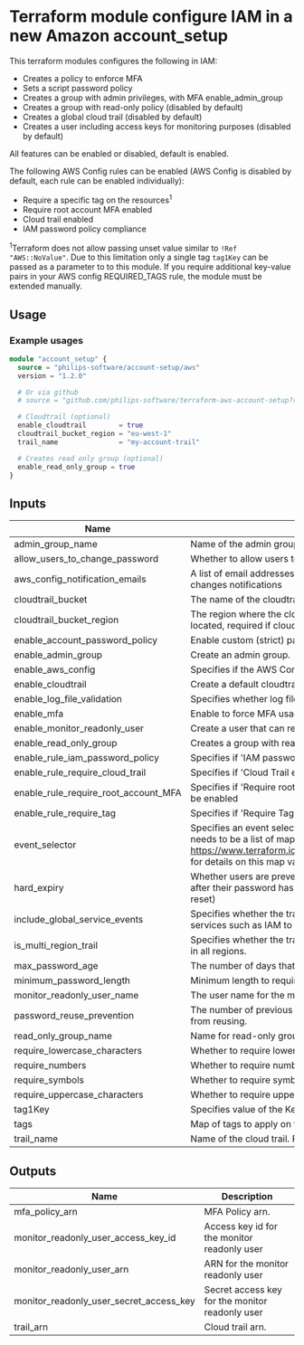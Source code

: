 # Terraform module configure IAM in a new Amazon account_setup

This terraform modules configures the following in IAM:

- Creates a policy to enforce MFA
- Sets a script password policy
- Creates a group with admin privileges, with MFA enable_admin_group
- Creates a group with read-only policy (disabled by default)
- Creates a global cloud trail (disabled by default)
- Creates a user including access keys for monitoring purposes (disabled by default)

All features can be enabled or disabled, default is enabled.

The following AWS Config rules can be enabled (AWS Config is disabled by default, each rule can be enabled individually):

- Require a specific tag on the resources<sup>1</sup>
- Require root account MFA enabled
- Cloud trail enabled
- IAM password policy compliance

<sup>1</sup>Terraform does not allow passing unset value similar to `!Ref "AWS::NoValue"`. Due to this limitation only a single tag `tag1Key` can be passed as a parameter to to this module. If you require additional key-value pairs in your AWS config REQUIRED_TAGS rule, the module must be extended manually.

## Usage

### Example usages

```terraform
module "account_setup" {
  source = "philips-software/account-setup/aws"
  version = "1.2.0"

  # Or via github
  # source = "github.com/philips-software/terraform-aws-account-setup?ref=1.2.0"

  # Cloudtrail (optional)
  enable_cloudtrail        = true
  cloudtrail_bucket_region = "eu-west-1"
  trail_name               = "my-account-trail"

  # Creates read only group (optional)
  enable_read_only_group = true
}
```

## Inputs

| Name | Description | Type | Default | Required |
|------|-------------|:----:|:-----:|:-----:|
| admin_group_name | Name of the admin group. | string | `admins` | no |
| allow_users_to_change_password | Whether to allow users to change their own password | string | `true` | no |
| aws_config_notification_emails | A list of email addresses for that will receive AWS Config changes notifications | list | `<list>` | no |
| cloudtrail_bucket | The name of the cloudtrail bucket | string | `` | no |
| cloudtrail_bucket_region | The region where the cloudtrail bucket will be created or is located, required if cloudtrail is enabled | string | `` | no |
| enable_account_password_policy | Enable custom (strict) password policy. | string | `true` | no |
| enable_admin_group | Create an admin group. | string | `true` | no |
| enable_aws_config | Specifies if the AWS Config should be enabled | string | `false` | no |
| enable_cloudtrail | Create a default cloudtrail for the account. | string | `false` | no |
| enable_log_file_validation | Specifies whether log file integrity validation is enabled. | string | `true` | no |
| enable_mfa | Enable to force MFA usages. | string | `true` | no |
| enable_monitor_readonly_user | Create a user that can read monitor metrics (e.g. for grafana) | string | `false` | no |
| enable_read_only_group | Creates a group with read-only IAM policy assigned to it. | string | `false` | no |
| enable_rule_iam_password_policy | Specifies if 'IAM password policy' rule should be enabled | string | `false` | no |
| enable_rule_require_cloud_trail | Specifies if 'Cloud Trail enabled' rule should be enabled | string | `false` | no |
| enable_rule_require_root_account_MFA | Specifies if 'Require root account MFA enabled' rule should be enabled | string | `false` | no |
| enable_rule_require_tag | Specifies if 'Require Tag' rule should be enabled | string | `false` | no |
| event_selector | Specifies an event selector for enabling data event logging, It needs to be a list of map values. See: https://www.terraform.io/docs/providers/aws/r/cloudtrail.html for details on this map variable | list | `<list>` | no |
| hard_expiry | Whether users are prevented from setting a new password after their password has expired (i.e. require administrator reset) | string | `false` | no |
| include_global_service_events | Specifies whether the trail is publishing events from global services such as IAM to the log files. | string | `true` | no |
| is_multi_region_trail | Specifies whether the trail is created in the current region or in all regions. | string | `true` | no |
| max_password_age | The number of days that an user password is valid. | string | `33` | no |
| minimum_password_length | Minimum length to require for user passwords. | string | `32` | no |
| monitor_readonly_user_name | The user name for the monitor read only user | string | `monitor_readonly` | no |
| password_reuse_prevention | The number of previous passwords that users are prevented from reusing. | string | `true` | no |
| read_only_group_name | Name for read-only group. | string | `read-only` | no |
| require_lowercase_characters | Whether to require lowercase characters for user passwords. | string | `true` | no |
| require_numbers | Whether to require numbers for user passwords. | string | `true` | no |
| require_symbols | Whether to require symbols for user passwords. | string | `true` | no |
| require_uppercase_characters | Whether to require uppercase characters for user passwords. | string | `true` | no |
| tag1Key | Specifies value of the Key for Tag1 | string | `` | no |
| tags | Map of tags to apply on the resources | map | `<map>` | no |
| trail_name | Name of the cloud trail. Required if the cloudtrail is enabled. | string | `` | no |

## Outputs

| Name | Description |
|------|-------------|
| mfa_policy_arn | MFA Policy arn. |
| monitor_readonly_user_access_key_id | Access key id for the monitor readonly user |
| monitor_readonly_user_arn | ARN for the monitor readonly user |
| monitor_readonly_user_secret_access_key | Secret access key for the monitor readonly user |
| trail_arn | Cloud trail arn. |
